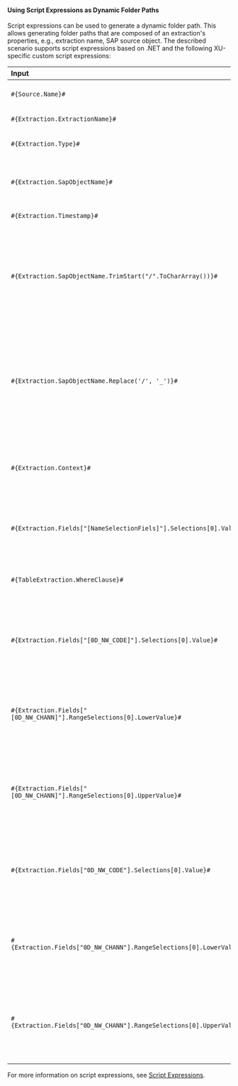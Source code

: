 
#### Using Script Expressions as Dynamic Folder Paths

Script expressions can be used to generate a dynamic folder path.
This allows generating folder paths that are composed of an extraction's properties, e.g., extraction name, SAP source object.
The described scenario supports script expressions based on .NET and the following XU-specific custom script expressions:

| Input                                                   | Description|
|:--------------------------------------------------------|:-----------|
|```#{Source.Name}# ```|  Name of the extraction's SAP source.|
|```#{Extraction.ExtractionName}# ```| Name of the extraction. |
|```#{Extraction.Type}# ```|  Extraction type (*Table*, *ODP*, *BAPI*, etc.). |
|```#{Extraction.SapObjectName}# ```|  Name of the SAP object the extraction is extracting data from. |
|```#{Extraction.Timestamp}# ```|  Timestamp of the extraction.  |
|```#{Extraction.SapObjectName.TrimStart("/".ToCharArray())}# ```  |Removes the first slash '/' of an SAP object. <br> Example: /BIO/TMATERIAL to BIO/TMATERIAL - prevents creating an empty folder in a file path.
|```#{Extraction.SapObjectName.Replace('/', '_')}#``` | Replaces all slashes '/' of an SAP object. <br> Example: /BIO/TMATERIAL to _BIO_TMATERIAL - prevents spliting the SAP object name by folders in a file path.         |
|```#{Extraction.Context}# ```|  Only for ODP extractions: returns the context of the ODP object (*SAPI*, *ABAP_CDS*, etc). |
|```#{Extraction.Fields["[NameSelectionFiels]"].Selections[0].Value}#```| Only for ODP extractions: returns the input value of a defined selection / filter.| 
|```#{TableExtraction.WhereClause}#``` | Only for Table extractions: returns the WHERE clause of the extraction.  |
|```#{Extraction.Fields["[0D_NW_CODE]"].Selections[0].Value}#``` | Only for BWCube extractions (MDX mode): returns the input value of a defined selection.  |
|```#{Extraction.Fields["[0D_NW_CHANN]"].RangeSelections[0].LowerValue}#``` | Only for BWCube extractions (MDX mode): returns the lower input value of a defined selection range.  |
|```#{Extraction.Fields["[0D_NW_CHANN]"].RangeSelections[0].UpperValue}#``` | Only for BWCube extractions (MDX mode): returns the upper input value of a defined selection range.  |
|```#{Extraction.Fields["0D_NW_CODE"].Selections[0].Value}#``` | Only for BWCube extractions (BICS mode): returns the input value of a defined selection. |
|```#{Extraction.Fields["0D_NW_CHANN"].RangeSelections[0].LowerValue}#``` | Only for BWCube extractions (BICS mode): returns the lower input value of a defined selection range.  |
|```#{Extraction.Fields["0D_NW_CHANN"].RangeSelections[0].UpperValue}#``` | Only for BWCube extractions (BICS mode): returns the upper input value of a defined selection range.  |

For more information on script expressions, see [Script Expressions](../advanced-techniques/script-expressions).

